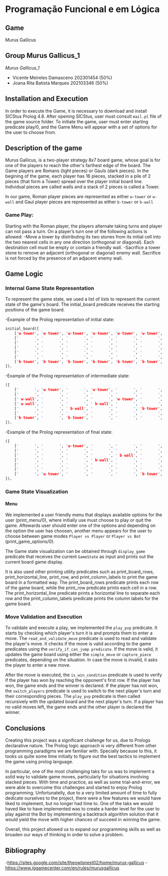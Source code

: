  # Programação Funcional e em Lógica

## Game 

Murus Gallicus

## Group Murus Gallicus_1

*Murus Gallicus_1*

- Vicente Meireles Damasceno 202301454  (50%)
- Joana Rita Batista Marques 202103346 (50%)

## Installation and Execution

In order to execute the Game, it is necessary to download and install SICStus Prolog 4.8. After opening SICStus, user must consult `mail.pl` file of the game source folder. To initiate the game, user must enter starting predicate play/0, and the Game Menu will appear with a set of options for the user to choose from.


## Description of the game

Murus Gallicus, is a two-player strategy 8x7 board game, whose goal is for one of the players to reach the other's farthest edge of the board. The Game players are Romans (light pieces) or Gauls (dark pieces). In the begining of the game, each player has 16 pieces, stacked in a pile of 2 pieces (that form a Tower) spread over the player initial board line. Individual pieces are called walls and a stack of 2 pieces is called a Tower.

In our game, Roman player pieces are represented as either ```w-tower``` or ```w-wall``` and Gaul player pieces are represented as either ```b-tower``` or ```b-wall```

### Game Play:
Starting with the Roman player, the players alternate taking turns and player can not pass a turn. On a player’s turn one of the following actions is allowed:
-Move a tower by distributing its two stones from its initial cell into the two nearest cells in any one direction (orthogonal or diagonal). Each destination cell must be empty or contain a friendly wall.
-Sacrifice a tower stone to remove an adjacent (orthogonal or diagonal) enemy wall. Sacrifice is not forced by the presence of an adjacent enemy wall.


## Game Logic

### Internal Game State Representation

To represent the game state, we used a list of lists to represent the current state of the game's board. The initial_board predicate receives the starting positions of the game board.

-Example of the Prolog representation of initial state:

```prolog
initial_board([
    ['w-tower', 'w-tower', 'w-tower', 'w-tower', 'w-tower', 'w-tower', 'w-tower', 'w-tower'],
    ['       ', '       ', '       ', '       ', '       ', '       ', '       ', '       '],
    ['       ', '       ', '       ', '       ', '       ', '       ', '       ', '       '],
    ['       ', '       ', '       ', '       ', '       ', '       ', '       ', '       '],
    ['       ', '       ', '       ', '       ', '       ', '       ', '       ', '       '],
    ['       ', '       ', '       ', '       ', '       ', '       ', '       ', '       '],
    ['b-tower', 'b-tower', 'b-tower', 'b-tower', 'b-tower', 'b-tower', 'b-tower', 'b-tower']
]).
```

-Example of the Prolog representation of intermediate state:

```prolog
([
    ['       ', 'w-tower', '       ', 'w-tower', '       ', '       ', 'w-tower', 'w-tower'],
    ['       ', '       ', '       ', '       ', '       ', '       ', '       ', '       '],
    [' w-wall', '       ', '       ', '       ', 'w-tower', '       ', '       ', '       '],
    [' w-wall', '       ', '       ', ' b-wall', '       ', '       ', '       ', '       '],
    ['       ', '       ', ' b-wall', '       ', '       ', 'b-tower', '       ', '       '],
    ['       ', '       ', '       ', '       ', '       ', '       ', '       ', '       '],
    ['b-tower', '       ', 'b-tower', '       ', '       ', '       ', 'b-tower', 'b-tower']
]).
```

-Example of the Prolog representation of final state:

```prolog
([
    ['       ', '       ', 'w-tower', '       ', '       ', '       ', '       ', '       '],
    ['       ', '       ', '       ', '       ', '       ', '       ', '       ', '       '],
    ['       ', '       ', '       ', '       ', ' b-wall', '       ', '       ', '       '],
    ['       ', '       ', '       ', ' b-wall', '       ', '       ', '       ', '       '],
    ['       ', '       ', '       ', '       ', '       ', '       ', '       ', '       '],
    ['       ', '       ', '       ', '       ', '       ', '       ', '       ', '       '],
    ['       ', 'w-tower', '       ', '       ', '       ', 'b-tower', '       ', '       ']
]).
```


### Game State Visualization

#### Menu

We implemented a user friendly menu that displays available options for the user (print_menu/0), where initially use must choose to play or quit the game. Aftewards user should enter one of the options and depending on the option the user has choosen, another menu appears for the user to choose between game modes `Player vs Player` or `Player vs Bot` (print_game_options/0).

The Game state visualization can be obtained through `display_game` predicate that receives the current `GameState` as input and prints out the current board game display.

It is also used other printing utility predicates such as print_board_rows, print_horizontal_line, print_row, and print_column_labels to print the game board in a formatted way. The print_board_rows predicate prints each row of the game board, while the print_row predicate prints each cell in a row. The print_horizontal_line predicate prints a horizontal line to separate each row and the print_column_labels predicate prints the column labels for the game board.

### Move Validation and Execution

To validate and execute a play, we implemented the `play_pvp` predicate. It starts by checking which player's turn it is and prompts them to enter a move.
The `read_and_validate_move` predicate is used to read and validate the player's move. It checks if the move is valid according to the game predicates using the `verify_if_can_jump predicate`. If the move is valid, it updates the game board using either the `simple_move` or `capture_piece` predicates, depending on the situation. In case the move is invalid, it asks the player to enter a new move.

After the move is executed, the `is_win_condition` predicate is used to verify if the player has won by reaching the opponent's first row. If the player has won, the game ends and the winner is declared. If the player has not won, the `switch_players` predicate is used to switch to the next player's turn and their corresponding pieces. The `play_pvp` predicate is then called recursively with the updated board and the next player's turn. If a player has no valid moves left, the game ends and the other player is declared the winner.



## Conclusions

Creating this project was a significant challenge for us, due to Prologs declarative nature. The Prolog logic approach is very different from other programming paradigms we are familiar with. Specially because to this, it tooks us quite some time initially to figure out the best tactics to implement the game using prolog language.

In particular, one of the most challenging taks for us was to implement a solid way to validate game moves, particularly for situations involving stacked pieces.
With time and practice, as well as some trial-and-error, we were able to overcome this challenges and started to enjoy Prolog programming. Unfortunatelly, due to a very limited amount of time to fully dedicate ourselves to the project, there were a few features we would have liked to implement, but no longer had time to. One of the taks we would haved like to have implemented was to create a harder level for the user to play against the Bot by implementing a backtrack algorithm solution that it would yield the move with higher chances of succeed in winning the game.

Overall, this project allowed us to expand our programming skills as well as broaden our ways of thinking in order to solve a problem.


## Bibliography

-https://sites.google.com/site/theowlsnest02/home/murus-gallicus
-https://www.iggamecenter.com/en/rules/murusgallicus